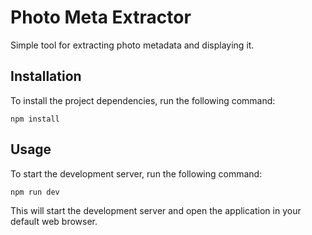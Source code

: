 # Photo Meta Extractor

Simple tool for extracting photo metadata and displaying it.

## Installation

To install the project dependencies, run the following command:

```
npm install
```

## Usage

To start the development server, run the following command:

```
npm run dev
```

This will start the development server and open the application in your default web browser.
